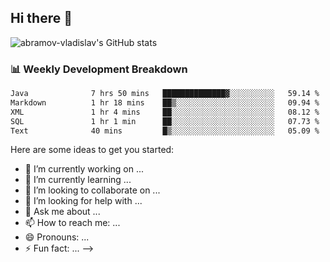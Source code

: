 ## Hi there 👋
![abramov-vladislav's GitHub stats](https://github-readme-stats.vercel.app/api?username=abramov-vladislav&theme=dark&show_icons=true)

### 📊 Weekly Development Breakdown

<!--START_SECTION:waka-->

```txt
Java              7 hrs 50 mins   ██████████████▓░░░░░░░░░░   59.14 %
Markdown          1 hr 18 mins    ██▒░░░░░░░░░░░░░░░░░░░░░░   09.94 %
XML               1 hr 4 mins     ██░░░░░░░░░░░░░░░░░░░░░░░   08.12 %
SQL               1 hr 1 min      ██░░░░░░░░░░░░░░░░░░░░░░░   07.73 %
Text              40 mins         █▒░░░░░░░░░░░░░░░░░░░░░░░   05.09 %
```

<!--END_SECTION:waka-->


Here are some ideas to get you started:

- 🔭 I’m currently working on ...
- 🌱 I’m currently learning ...
- 👯 I’m looking to collaborate on ...
- 🤔 I’m looking for help with ...
- 💬 Ask me about ...
- 📫 How to reach me: ...
- 😄 Pronouns: ...
- ⚡ Fun fact: ...
-->

